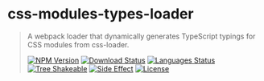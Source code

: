 # css-modules-types-loader

<!-- prettier-ignore -->
> A webpack loader that dynamically generates TypeScript typings for CSS modules from css-loader.
>
> [![NPM Version][npm-image]][npm-url]
> [![Download Status][download-image]][npm-url]
> [![Languages Status][languages-image]][github-url]
> [![Tree Shakeable][tree-shakeable-image]][bundle-phobia-url]
> [![Side Effect][side-effect-image]][bundle-phobia-url]
> [![License][license-image]][license-url]

[npm-image]: https://img.shields.io/npm/v/css-modules-types-loader?style=flat-square
[npm-url]: https://www.npmjs.org/package/css-modules-types-loader
[download-image]: https://img.shields.io/npm/dm/css-modules-types-loader?style=flat-square
[languages-image]: https://img.shields.io/github/languages/top/nuintun/css-modules-types-loader?style=flat-square
[github-url]: https://github.com/nuintun/css-modules-types-loader
[tree-shakeable-image]: https://img.shields.io/badge/tree--shakeable-true-brightgreen?style=flat-square
[side-effect-image]: https://img.shields.io/badge/side--effect-free-brightgreen?style=flat-square
[bundle-phobia-url]: https://bundlephobia.com/result?p=css-modules-types-loader
[license-image]: https://img.shields.io/github/license/nuintun/css-modules-types-loader?style=flat-square
[license-url]: https://github.com/nuintun/css-modules-types-loader/blob/master/LICENSE
